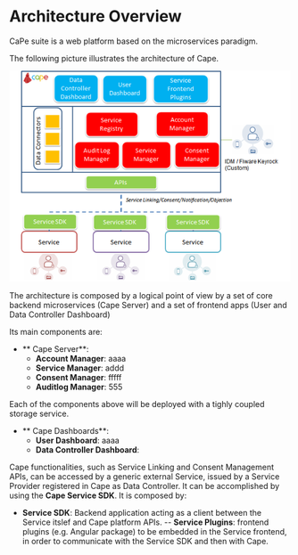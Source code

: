 # Architecture Overview


CaPe suite is a web platform based on the microservices paradigm.

The following picture illustrates the architecture of Cape.

![alt tag](cape_architecture.png "Cape Architecture")

The architecture is composed by a logical point of view by a set of core backend microservices (Cape Server) and a set of frontend apps (User and Data Controller Dashboard)

Its main components are:

-   ** Cape Server**:
    - **Account Manager**: aaaa
	- **Service Manager**: addd
	- **Consent Manager**: fffff
	- **Auditlog Manager**: 555
	
Each of the components above will be deployed with a tighly coupled storage service.
	
-  ** Cape Dashboards**:
    - **User Dashboard**: aaaa
    - **Data Controller Dashboard**: 	
	
	
Cape functionalities, such as Service Linking and Consent Management APIs, can be accessed by a generic external Service, issued by a Service Provider registered in Cape as Data Controller.
It can be accomplished by using the **Cape Service SDK**. It is composed by:
   - **Service SDK**: Backend application acting as a client between the Service itslef and Cape platform APIs.
   -- **Service Plugins**: frontend plugins (e.g. Angular package) to be embedded in the Service frontend, in order to communicate with the Service SDK and then with Cape.
